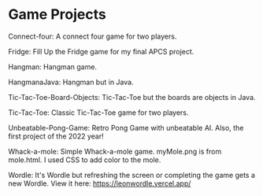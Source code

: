 # Game Projects

Connect-four: A connect four game for two players.

Fridge: Fill Up the Fridge game for my final APCS project.

Hangman: Hangman game.

HangmanaJava: Hangman but in Java.

Tic-Tac-Toe-Board-Objects: Tic-Tac-Toe but the boards are objects in Java.

Tic-Tac-Toe: Classic Tic-Tac-Toe game for two players.

Unbeatable-Pong-Game: Retro Pong Game with unbeatable AI. Also, the first project of the 2022 year!

Whack-a-mole: Simple Whack-a-mole game. myMole.png is from mole.html. I used CSS to add color to the mole.

Wordle: It's Wordle but refreshing the screen or completing the game gets a new Wordle. View it here: https://leonwordle.vercel.app/

